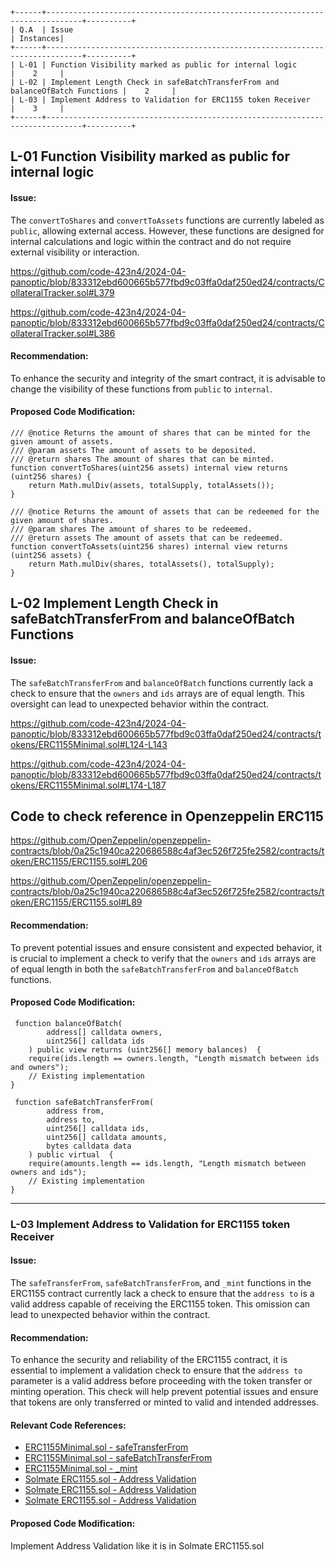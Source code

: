 



```
+------+------------------------------------------------------------------------------+----------+
| Q.A  | Issue                                                                        | Instances|
+------+------------------------------------------------------------------------------+----------+
| L-01 | Function Visibility marked as public for internal logic                      |    2     |
| L-02 | Implement Length Check in safeBatchTransferFrom and balanceOfBatch Functions |    2     |
| L-03 | Implement Address to Validation for ERC1155 token Receiver                   |    3     |
+------+------------------------------------------------------------------------------+----------+
```




## L-01  Function Visibility marked as public for internal logic 

#### Issue:

The `convertToShares` and `convertToAssets` functions are currently labeled as `public`, allowing external access. However, these functions are designed for internal calculations and logic within the contract and do not require external visibility or interaction.

https://github.com/code-423n4/2024-04-panoptic/blob/833312ebd600665b577fbd9c03ffa0daf250ed24/contracts/CollateralTracker.sol#L379

https://github.com/code-423n4/2024-04-panoptic/blob/833312ebd600665b577fbd9c03ffa0daf250ed24/contracts/CollateralTracker.sol#L386

#### Recommendation:

To enhance the security and integrity of the smart contract, it is advisable to change the visibility of these functions from `public` to `internal`.

#### Proposed Code Modification:

```solidity
/// @notice Returns the amount of shares that can be minted for the given amount of assets.
/// @param assets The amount of assets to be deposited.
/// @return shares The amount of shares that can be minted.
function convertToShares(uint256 assets) internal view returns (uint256 shares) {
    return Math.mulDiv(assets, totalSupply, totalAssets());
}

/// @notice Returns the amount of assets that can be redeemed for the given amount of shares.
/// @param shares The amount of shares to be redeemed.
/// @return assets The amount of assets that can be redeemed.
function convertToAssets(uint256 shares) internal view returns (uint256 assets) {
    return Math.mulDiv(shares, totalAssets(), totalSupply);
}
```


## L-02  Implement Length Check in safeBatchTransferFrom and balanceOfBatch Functions

#### Issue:

The `safeBatchTransferFrom` and `balanceOfBatch` functions currently lack a check to ensure that the `owners` and `ids` arrays are of equal length. This oversight can lead to unexpected behavior within the contract.

https://github.com/code-423n4/2024-04-panoptic/blob/833312ebd600665b577fbd9c03ffa0daf250ed24/contracts/tokens/ERC1155Minimal.sol#L124-L143

https://github.com/code-423n4/2024-04-panoptic/blob/833312ebd600665b577fbd9c03ffa0daf250ed24/contracts/tokens/ERC1155Minimal.sol#L174-L187

## Code to check reference in  Openzeppelin ERC115

https://github.com/OpenZeppelin/openzeppelin-contracts/blob/0a25c1940ca220686588c4af3ec526f725fe2582/contracts/token/ERC1155/ERC1155.sol#L206

https://github.com/OpenZeppelin/openzeppelin-contracts/blob/0a25c1940ca220686588c4af3ec526f725fe2582/contracts/token/ERC1155/ERC1155.sol#L89



#### Recommendation:

To prevent potential issues and ensure consistent and expected behavior, it is crucial to implement a check to verify that the `owners` and `ids` arrays are of equal length in both the `safeBatchTransferFrom` and `balanceOfBatch` functions.

#### Proposed Code Modification:

```solidity
 function balanceOfBatch(
        address[] calldata owners,
        uint256[] calldata ids
    ) public view returns (uint256[] memory balances)  {
    require(ids.length == owners.length, "Length mismatch between ids and owners");
    // Existing implementation
}

 function safeBatchTransferFrom(
        address from,
        address to,
        uint256[] calldata ids,
        uint256[] calldata amounts,
        bytes calldata data
    ) public virtual  {
    require(amounts.length == ids.length, "Length mismatch between owners and ids");
    // Existing implementation
}
```

---

### L-03 Implement Address to Validation for ERC1155 token Receiver

#### Issue:

The `safeTransferFrom`, `safeBatchTransferFrom`, and `_mint` functions in the ERC1155 contract currently lack a check to ensure that the `address to` is a valid address capable of receiving the ERC1155 token. This omission can lead to unexpected behavior within the contract.

#### Recommendation:

To enhance the security and reliability of the ERC1155 contract, it is essential to implement a validation check to ensure that the `address to` parameter is a valid address before proceeding with the token transfer or minting operation. This check will help prevent potential issues and ensure that tokens are only transferred or minted to valid and intended addresses.

#### Relevant Code References:

- [ERC1155Minimal.sol - safeTransferFrom](https://github.com/code-423n4/2024-04-panoptic/blob/833312ebd600665b577fbd9c03ffa0daf250ed24/contracts/tokens/ERC1155Minimal.sol#L112-L119)
- [ERC1155Minimal.sol - safeBatchTransferFrom](https://github.com/code-423n4/2024-04-panoptic/blob/833312ebd600665b577fbd9c03ffa0daf250ed24/contracts/tokens/ERC1155Minimal.sol#L163-L170)
- [ERC1155Minimal.sol - _mint](https://github.com/code-423n4/2024-04-panoptic/blob/833312ebd600665b577fbd9c03ffa0daf250ed24/contracts/tokens/ERC1155Minimal.sol#L222-L228)
- [Solmate ERC1155.sol - Address Validation](https://github.com/transmissions11/solmate/blob/e8f96f25d48fe702117ce76c79228ca4f20206cb/src/tokens/ERC1155.sol#L75)
- [Solmate ERC1155.sol - Address Validation](https://github.com/transmissions11/solmate/blob/e8f96f25d48fe702117ce76c79228ca4f20206cb/src/tokens/ERC1155.sol#L115)
- [Solmate ERC1155.sol - Address Validation](https://github.com/transmissions11/solmate/blob/e8f96f25d48fe702117ce76c79228ca4f20206cb/src/tokens/ERC1155.sol#L168)

#### Proposed Code Modification:

Implement Address Validation like it is in Solmate ERC1155.sol